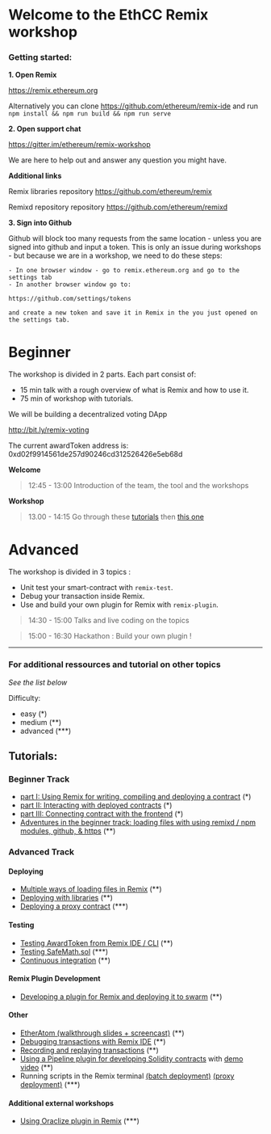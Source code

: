 # Welcome to the EthCC Remix workshop


### Getting started:


**1. Open Remix**

https://remix.ethereum.org

Alternatively you can clone https://github.com/ethereum/remix-ide and run `npm install && npm run build && npm run serve`


**2. Open support chat**

https://gitter.im/ethereum/remix-workshop

We are here to help out and answer any question you might have.


 **Additional links**

Remix libraries repository https://github.com/ethereum/remix

Remixd repository repository https://github.com/ethereum/remixd

**3. Sign into Github**

Github will block too many requests from the same location - unless you are signed into github and input a token.  This is only an issue during workshops - but because we are in a workshop, we need to do these steps:

    - In one browser window - go to remix.ethereum.org and go to the settings tab
    - In another browser window go to: 
    
    https://github.com/settings/tokens 
    
    and create a new token and save it in Remix in the you just opened on the settings tab.


# Beginner

The workshop is divided in 2 parts.
Each part consist of:
  - 15 min talk with a rough overview of what is Remix and how to use it.
  - 75 min of workshop with tutorials.

We will be building a decentralized voting DApp

http://bit.ly/remix-voting

The current awardToken address is: 0xd02f9914561de257d90246cd312526426e5eb68d

  **Welcome**

  >12:45 - 13:00 Introduction of the team, the tool and the workshops

  **Workshop**

  >13.00 - 14:15 Go through these [tutorials](https://github.com/ethereum/remix-workshops/tree/master/basicDeployment) then [this one](https://github.com/ethereum/remix-workshops/tree/master/loading_via_npm_github_plugin)


# Advanced

The workshop is divided in 3 topics : 
- Unit test your smart-contract with `remix-test`.
- Debug your transaction inside Remix.
- Use and build your own plugin for Remix with `remix-plugin`.


>14:30 - 15:00 Talks and live coding on the topics

>15:00 - 16:30 Hackathon : Build your own plugin !

---
### For additional ressources and tutorial on other topics

_See the list below_

Difficulty:
- easy (*)
- medium (**)
- advanced (***)

## Tutorials: 

### Beginner Track
- [part I: Using Remix for writing, compiling and deploying a contract](https://github.com/ethereum/remix-workshops/blob/master/basicDeployment/part1) (*)
- [part II: Interacting with deployed contracts](https://github.com/ethereum/remix-workshops/blob/master/basicDeployment/part2) (*)
- [part III: Connecting contract with the frontend](https://github.com/ethereum/remix-workshops/blob/master/basicDeployment/part3) (*)
- [Adventures in the beginner track: loading files with using remixd / npm modules, github, & https](https://github.com/ethereum/remix-workshops/tree/master/loading_via_npm_github_plugin) (**)

### Advanced Track

#### Deploying
- [Multiple ways of loading files in Remix](https://github.com/ethereum/remix-workshops/tree/master/loading_via_npm_github_plugin) (**)
- [Deploying with libraries](https://github.com/ethereum/remix-workshops/tree/master/deployWithLibraries) (**)
- [Deploying a proxy contract](https://github.com/ethereum/remix-workshops/tree/master/proxyContractAwardToken) (***)

#### Testing
- [Testing AwardToken from Remix IDE / CLI](https://github.com/ethereum/remix-workshops/tree/master/unitTesting) (**)
- [Testing SafeMath.sol](https://github.com/ethereum/remix-workshops/tree/master/unitTesting/SafeMath) (***)
- [Continuous integration](https://github.com/ethereum/remix-workshops/tree/master/continuousIntegration) (**)

#### Remix Plugin Development
- [Developing a plugin for Remix and deploying it to swarm](https://github.com/ethereum/remix-workshops/tree/master/simplePlugin) (**)

#### Other
- [EtherAtom (walkthrough slides + screencast)](https://github.com/ethereum/remix-workshops/tree/master/atomEditorPlugin) (**)
- [Debugging transactions with Remix IDE](https://github.com/ethereum/remix-workshops/tree/master/debuggingLiveTransactions) (**)
- [Recording and replaying transactions](https://github.com/ethereum/remix-workshops/tree/master/recorder) (**)
- [Using a Pipeline plugin for developing Solidity contracts](https://drive.google.com/file/d/1E3cdp-9tDXjc-RYUtI2lUvHxowXV_4hR/view?usp=sharing) with [demo video](https://www.youtube.com/watch?v=gBizWYQRI7k) (**)
- Running scripts in the Remix terminal [(batch deployment)](https://github.com/ethereum/remix-workshops/tree/master/runningScript/batchDeployment) [(proxy deployment)](https://github.com/ethereum/remix-workshops/tree/master/runningScript/deployProxyContract) (***)


#### Additional external workshops
- [Using Oraclize plugin in Remix](https://medium.com/coinmonks/using-apis-in-your-ethereum-smart-contract-with-oraclize-95656434292e) (***)

